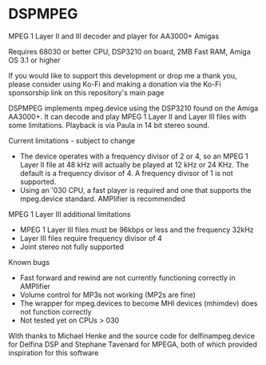 # DSPMPEG
MPEG 1 Layer II and III decoder and player for AA3000+ Amigas

Requires 68030 or better CPU, DSP3210 on board, 2MB Fast RAM, Amiga OS 3.1 or higher

If you would like to support this development or drop me a thank you, please consider using Ko-Fi and making a donation via the Ko-Fi sponsorship link on this repository's main page

DSPMPEG implements mpeg.device using the DSP3210 found on the Amiga AA3000+.  It can decode and play MPEG 1 Layer II and Layer III files with some limitations.  Playback is via Paula in 14 bit stereo sound.

Current limitations - subject to change
- The device operates with a frequency divisor of 2 or 4, so an MPEG 1 Layer II file at 48 kHz will actually be played at 12 kHz or 24 KHz.  The default is a frequency divisor of 4.  A frequency divisor of 1 is not supported.  
- Using an '030 CPU, a fast player is required and one that supports the mpeg.device standard.  AMPlifier is recommended

MPEG 1 Layer III additional limitations
- MPEG 1 Layer III files must be 96kbps or less and the frequency 32kHz
- Layer III files require frequency divisor of 4
- Joint stereo not fully supported

Known bugs
- Fast forward and rewind are not currently functioning correctly in AMPlifier
- Volume control for MP3s not working (MP2s are fine)
- The wrapper for mpeg.devices to become MHI devices (mhimdev) does not function correctly
- Not tested yet on CPUs > 030

With thanks to Michael Henke and the source code for delfinampeg.device for Delfina DSP and Stephane Tavenard for MPEGA, both of which provided inspiration for this software 
